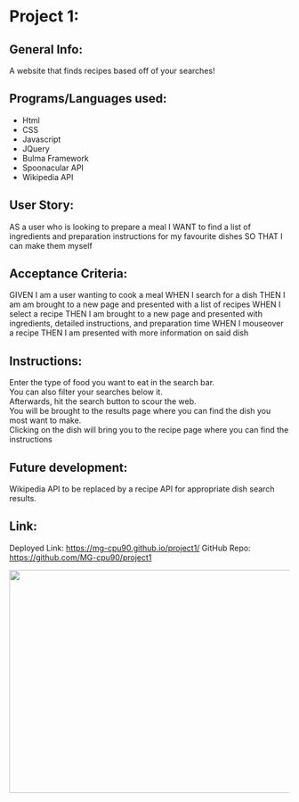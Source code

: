 # Project 1:

## General Info:
A website that finds recipes based off of your searches! 

## Programs/Languages used:
* Html
* CSS
* Javascript
* JQuery
* Bulma Framework
* Spoonacular API
* Wikipedia API

## User Story:
AS a user who is looking to prepare a meal
I WANT to find a list of ingredients and preparation instructions for my favourite dishes
SO THAT I can make them myself

## Acceptance Criteria:
GIVEN I am a user wanting to cook a meal
WHEN I search for a dish
THEN I am am brought to a new page and presented with a list of recipes
WHEN I select a recipe
THEN I am brought to a new page and presented with ingredients, detailed instructions, and preparation time
WHEN I mouseover a recipe
THEN I am presented with more information on said dish

## Instructions:
Enter the type of food you want to eat in the search bar.
<br>
You can also filter your searches below it.
<br>
Afterwards, hit the search button to scour the web.
<br>
You will be brought to the results page where you can find the dish you
most want to make.
<br>
Clicking on the dish will bring you to the recipe page where you can find 
the instructions

## Future development:

Wikipedia API to be replaced by a recipe API for appropriate dish search results.

## Link:
Deployed Link: https://mg-cpu90.github.io/project1/
GitHub Repo: https://github.com/MG-cpu90/project1


<img src="" width="600px" height="400px">
